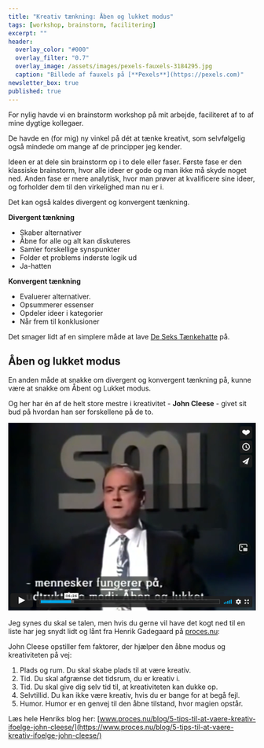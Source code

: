 ```yaml
---
title: "Kreativ tænkning: Åben og lukket modus"
tags: [workshop, brainstorm, facilitering]
excerpt: ""
header:
  overlay_color: "#000"
  overlay_filter: "0.7"
  overlay_image: /assets/images/pexels-fauxels-3184295.jpg
  caption: "Billede af fauxels på [**Pexels**](https://pexels.com)"
newsletter_box: true
published: true
---
```


For nylig havde vi en brainstorm workshop på mit arbejde, faciliteret af to af mine dygtige kollegaer.

De havde en (for mig) ny vinkel på dét at tænke kreativt, som selvfølgelig også mindede om mange af de principper jeg kender.

Ideen er at dele sin brainstorm op i to dele eller faser. Første fase er den klassiske brainstorm, hvor alle ideer er gode og man ikke må skyde noget ned. Anden fase er mere analytisk, hvor man prøver at kvalificere sine ideer, og forholder dem til den virkelighed man nu er i.

Det kan også kaldes divergent og konvergent tænkning.

**Divergent tænkning**

- Skaber alternativer
- Åbne for alle og alt kan diskuteres
- Samler forskellige synspunkter
- Folder et problems inderste logik ud
- Ja-hatten

**Konvergent tænkning**

- Evaluerer alternativer.
- Opsummerer essenser
- Opdeler ideer i kategorier
- Når frem til konklusioner

Det smager lidt af en simplere måde at lave [De Seks Tænkehatte](http://hasseriis.net/De-seks-taenkehatte/) på.

## Åben og lukket modus

En anden måde at snakke om divergent og konvergent tænkning på, kunne være at snakke om Åbent og Lukket modus.

Og her har én af de helt store mestre i kreativitet - **John Cleese** - givet sit bud på hvordan han ser forskellene på de to.

[![John Cleese - How to Be Creative](/assets/images/john-cleese.png)](https://vimeo.com/176474304 "John Cleese - How to Be Creative")

Jeg synes du skal se talen, men hvis du gerne vil have det kogt ned til en liste har jeg snydt lidt og lånt fra Henrik Gadegaard på [proces.nu](https://www.proces.nu/):

John Cleese opstiller fem faktorer, der hjælper den åbne modus og kreativiteten på vej:

1.  Plads og rum. Du skal skabe plads til at være kreativ.
2.  Tid. Du skal afgrænse det tidsrum, du er kreativ i.
3.  Tid. Du skal give dig selv tid til, at kreativiteten kan dukke op.
4.  Selvtillid. Du kan ikke være kreativ, hvis du er bange for at begå fejl.
5.  Humor. Humor er en genvej til den åbne tilstand, hvor magien opstår.

Læs hele Henriks blog her:
[www.proces.nu/blog/5-tips-til-at-vaere-kreativ-ifoelge-john-cleese/](https://www.proces.nu/blog/5-tips-til-at-vaere-kreativ-ifoelge-john-cleese/)
